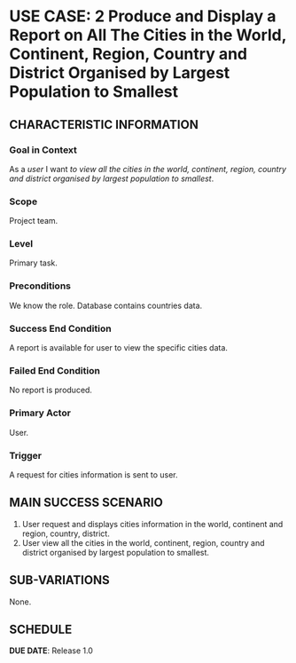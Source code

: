 # USE CASE: 2 Produce and Display a Report on All The Cities in the World, Continent, Region, Country and District Organised by Largest Population to Smallest

## CHARACTERISTIC INFORMATION

### Goal in Context

As a *user* I want *to view all the cities in the world, continent, region, country and district organised by largest population to smallest*.

### Scope

Project team.

### Level

Primary task.

### Preconditions

We know the role.  Database contains countries data.

### Success End Condition

A report is available for user to view the specific cities data.

### Failed End Condition

No report is produced.

### Primary Actor

User.

### Trigger

A request for cities information is sent to user.

## MAIN SUCCESS SCENARIO

1. User request and displays cities information in the world, continent and region, country, district.
2. User view all the cities in the world, continent, region, country and district organised by largest population to smallest.

## SUB-VARIATIONS

None.

## SCHEDULE

**DUE DATE**: Release 1.0
